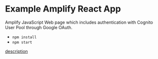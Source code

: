 # Example Amplify React App

Amplify JavaScript Web page which includes authentication with Cognito User Pool through Google OAuth. 

* `npm install`
* `npm start`

[description](https://figmentresearch.com/aws/amplify-googleauth-cognitouserpool)